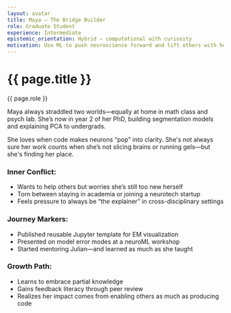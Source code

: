 ```yaml
---
layout: avatar
title: Maya – The Bridge Builder
role: Graduate Student
experience: Intermediate
epistemic_orientation: Hybrid – computational with curiosity
motivation: Use ML to push neuroscience forward and lift others with her
---
```


<div class="main-content">
<div class="hero hero-spaced hero-rounded">
  <div class="hero-content">
    <div class="avatar-header">
      <div>
        <h1>{{ page.title }}</h1>
        <p class="hero-subtitle">{{ page.role }}</p>
      </div>
    </div>
  </div>
</div>

Maya always straddled two worlds—equally at home in math class and psych lab. She’s now in year 2 of her PhD, building segmentation models and explaining PCA to undergrads.

She loves when code makes neurons “pop” into clarity. She's not always sure her work counts when she’s not slicing brains or running gels—but she's finding her place.

### Inner Conflict:
- Wants to help others but worries she’s still too new herself
- Torn between staying in academia or joining a neurotech startup
- Feels pressure to always be “the explainer” in cross-disciplinary settings

### Journey Markers:
- Published reusable Jupyter template for EM visualization
- Presented on model error modes at a neuroML workshop
- Started mentoring Julian—and learned as much as she taught

### Growth Path:
- Learns to embrace partial knowledge
- Gains feedback literacy through peer review
- Realizes her impact comes from enabling others as much as producing code
</div>
